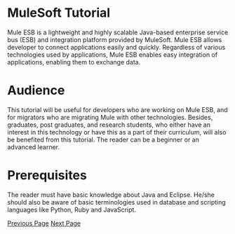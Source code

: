 # MuleSoft Tutorial
Mule ESB is a lightweight and highly scalable Java-based enterprise service bus (ESB) and integration platform provided by MuleSoft. Mule ESB allows developer to connect applications easily and quickly. Regardless of various technologies used by applications, Mule ESB enables easy integration of applications, enabling them to exchange data.

# Audience
This tutorial will be useful for developers who are working on Mule ESB, and for migrators who are migrating Mule with other technologies. Besides, graduates, post graduates, and research students, who either have an interest in this technology or have this as a part of their curriculum, will also be benefited from this tutorial. The reader can be a beginner or an advanced learner.

# Prerequisites
The reader must have basic knowledge about Java and Eclipse. He/she should also be aware of basic terminologies used in database and scripting languages like Python, Ruby and JavaScript.


[Previous Page](../mulesoft/index.md) [Next Page](../mulesoft/mulesoft_introduction_to_mule_esb.md) 
